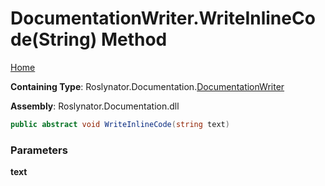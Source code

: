 <a name="_top"></a>

# DocumentationWriter\.WriteInlineCode\(String\) Method

[Home](../../../../README.md#_top)

**Containing Type**: Roslynator\.Documentation\.[DocumentationWriter](../README.md#_top)

**Assembly**: Roslynator\.Documentation\.dll

```csharp
public abstract void WriteInlineCode(string text)
```

### Parameters

**text**